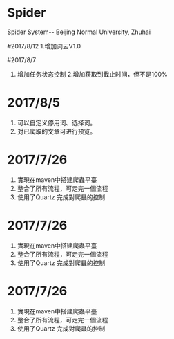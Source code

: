 # Spider
Spider System-- Beijing Normal University, Zhuhai

#2017/8/12
1.增加词云V1.0

#2017/8/7
1. 增加任务状态控制
2.增加获取到截止时间，但不是100%

# 2017/8/5
1. 可以自定义停用词、选择词。
2. 对已爬取的文章可进行预览。

# 2017/7/26
1. 實現在maven中搭建爬蟲平臺
2. 整合了所有流程，可走完一個流程
3. 使用了Quartz 完成對爬蟲的控制

# 2017/7/26
1. 實現在maven中搭建爬蟲平臺
2. 整合了所有流程，可走完一個流程
3. 使用了Quartz 完成對爬蟲的控制

# 2017/7/26
1. 實現在maven中搭建爬蟲平臺
2. 整合了所有流程，可走完一個流程
3. 使用了Quartz 完成對爬蟲的控制